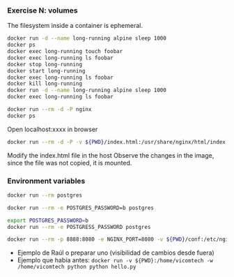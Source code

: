 
### Exercise N: volumes

The filesystem inside a container is ephemeral.
```bash
docker run -d --name long-running alpine sleep 1000
docker ps
docker exec long-running touch foobar
docker exec long-running ls foobar
docker stop long-running
docker start long-running
docker exec long-running ls foobar
docker kill long-running
docker run -d --name long-running alpine sleep 1000
docker exec long-running ls foobar
```


```bash
docker run --rm -d -P nginx
docker ps
```
Open localhost:xxxx in browser

```bash
docker run --rm -d -P -v ${PWD}/index.html:/usr/share/nginx/html/index.html nginx
```
Modify the index.html file in the host
Observe the changes in the image, since the file was not copied, it is mounted.

### Environment variables

```bash
docker run --rm postgres

docker run --rm -e POSTGRES_PASSWORD=b postgres

export POSTGRES_PASSWORD=b
docker run --rm -e POSTGRESS_PASSWORD postgres
```

```bash
docker run --rm -p 8888:8080 -e NGINX_PORT=8080 -v ${PWD}/conf:/etc/nginx/templates nginx
```

- Ejemplo de Raúl o preparar uno (visibilidad de cambios desde fuera)
- Ejemplo que había antes: `docker run -v ${PWD}:/home/vicomtech -w /home/vicomtech python python hello.py`
